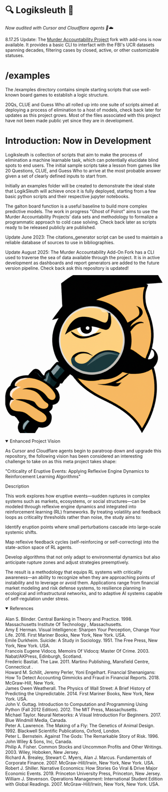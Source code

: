 # 🔍 Logiksleuth 🔎 

*Now audited with Cursor and Cloudflare agents 🤖☁️*  

8.17.25 Update: The [Murder Accountability Project](https://github.com/Photon1c/logiksleuth/tree/main/MurderAccountabilityProject) fork with add-ons is now available. It provides a basic CLI to interfact with the FBI's UCR datasets spanning decades, filtering cases by closed, active, or other customizable statuses.   

# /examples 

The /examples directory contains simple starting scripts that use well-known board games to establish a logic structure.

20Qs, CLUE and Guess Who all rolled up into one suite of scripts aimed at deploying a process of elimination to a host of models, check back later for updates as this project grows. Most of the files associated with this project have not been made public yet since they are in development.




# Introduction: Now in Development
Logiksleuth is collection of scripts that aim to make the process of elimination a machine learnable task, which can potentially elucidate
blind spots to end users. The initial sample scripts take a lesson from games like 20 Questions, CLUE, and Guess Who to arrive at the
most probable answer given a set of clearly defined inputs to start from. 

Initially an examples folder will be created to demonstrate the ideal state that LogikSleuth will achieve once
it is fully deployed, starting from a few basic python scripts and their respective jupyter notebooks. 

The galton board function is a useful baseline to build more complex predictive models. The work in progress "Ghost of Poirot" aims to use
the Murder Accountability Projects' data sets and methodology to formalize a programmatic approach to cold case solving. Check back later as
scripts ready to be released publicly are published.

Update June 2023: The citations_generator script can be used to maintain a reliable database of sources to use in bibliographies.

Update August 2025: The Murder Accountability Add-On Fork has a CLI used to traverse the sea of data available through the project. It is in active development as dashboards and report generators are added to the future version pipeline. Check back ask this repository is updated!

![logo](logiksleuth.png)
<br>

<details open>
<summary>Enhanced Project Vision</summary>  
  
As Cursor and Cloudflare agents begin to paratroop down and upgrade this repository, the following vision has been considered an interesting challenge to take on as this meta project takes shape:

"Criticality of Eruptive Events: Applying Reflexive Engine Dynamics to Reinforcement Learning Algorithms"

Description

This work explores how eruptive events—sudden ruptures in complex systems such as markets, ecosystems, or social structures—can be modeled through reflexive engine dynamics and integrated into reinforcement learning (RL) frameworks. By treating volatility and feedback loops as criticality thresholds rather than noise, the study aims to:

Identify eruption points where small perturbations cascade into large-scale systemic shifts.

Map reflexive feedback cycles (self-reinforcing or self-correcting) into the state-action space of RL agents.

Develop algorithms that not only adapt to environmental dynamics but also anticipate rupture zones and adjust strategies preemptively.

The result is a methodology that equips RL systems with criticality awareness—an ability to recognize when they are approaching points of instability and to leverage or avoid them. Applications range from financial market modeling and risk defense systems, to resilience planning in ecological and infrastructural networks, and to adaptive AI systems capable of self-regulation under stress.  

</details>

  
</details>

<details open>
<summary>References</summary>
<br>
Alan S. Blinder. Central Banking in Theory and Practice. 1998. Massachusetts Institute Of Technology , Massachusetts.<br>
Amy E Herman. Visual Intelligence: Sharpen Your Perception, Change Your Life. 2016. First Mariner Books, New York, New York. USA.<br>
Emile Durkheim. Suicide: A Study in Sociology. 1951. The Free Press, New York, New York. USA.<br>
Francois Eugene Vidocq. Memoirs Of Vidocq: Master Of Crime. 2003. Nabat/AKPress, Edinburgh, Scotland.<br>
Frederic Bastiat. The Law. 2011. Martino Publishing, Mansfield Centre, Connecticut .<br>
Howard M. Schilit, Jeremy Perler, Yoni Engelhart. Financial Shenanigans: How To Detect Accounting Gimmicks and Fraud in Financial Reports. 2018. McGraw-Hill, New York.<br>
James Owen Weatherall. The Physics of Wall Street: A Brief History of Predicting the Unpredictable. 2014. First Mariner Books, New York, New York. USA.<br>
John V. Guttag. Introduction to Computation and Programming Using Python (Fall 2012 Edition). 2012. The MIT Press, Massachusetts.<br>
Michael Taylor. Neural Networks: A Visual Introduction For Beginners. 2017. Blue Windmill Media, Canada.<br>
Peter A. Lawrence. The Making of a Fly: The Genetics of Animal Design. 1992. Blackwell Scientific Publications, Oxford, London.<br>
Peter L. Bernstein. Against The Gods: The Remarkable Story of Risk. 1996. John Wiley & Sons, Inc, Canada.<br>
Philip A. Fisher. Common Stocks and Uncommon Profits and Other Writings. 2003. Wiley, Hoboken, New Jersey.<br>
Richard A. Brealey, Stewart C. Myers, Alan J. Marcus. Fundamentals of Corporate Finance. 2007. McGraw-Hill/Irwin, New York, New York. USA.<br>
Robert J. Shiller. Narrative Economics: How Stories Go Viral & Drive Major Economic Events. 2019. Princeton University Press, Princeton, New Jersey.<br>
William J. Stevenson. Operations Management: International Student Edition with Global Readings. 2007. McGraw-Hill/Irwin, New York, New York. USA.<br>
</details>
